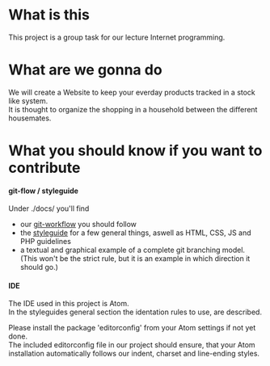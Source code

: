 # What is this
This project is a group task for our lecture Internet programming.

# What are we gonna do
We will create a Website to keep your everday products tracked in a stock like system.  
It is thought to organize the shopping in a household between the different housemates.

# What you should know if you want to contribute
#### git-flow / styleguide
Under ./docs/ you'll find
  * our [git-workflow](./docs/git-workflow.md) you should follow
  * the [styleguide](./docs/styleguide.md)
    for a few general things, aswell as HTML, CSS, JS and PHP guidelines
  * a textual and graphical example of a complete git branching model.  
    (This won't be the strict rule, but it is an example in which direction it should go.)

#### IDE
The IDE used in this project is Atom.  
In the styleguides general section the identation rules to use, are described.  

Please install the package 'editorconfig' from your Atom settings if not yet done.  
The included editorconfig file in our project should ensure, that your Atom installation
automatically follows our indent, charset and line-ending styles.
